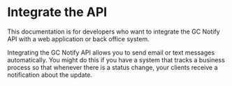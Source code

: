 # Integrate the API

This documentation is for developers who want to integrate the GC Notify API with a web application or back office system.

Integrating the GC Notify API allows you to send email or text messages automatically. You might do this if you have a system that tracks a business process so that whenever there is a status change, your clients receive a notification about the update.

